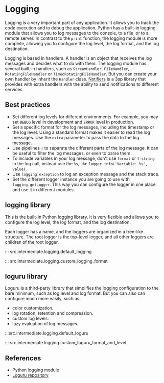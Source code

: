 # Logging

Logging is a very important part of any application. It allows you to track the
code execution and to debug the application. Python has a built-in logging
module that allows you to log messages to the console, to a file, or to a remote
server. In contrast to the `print` function, the logging module is more
complete, allowing you to configure the log level, the log format, and the log
destination.

Logging is based in handlers. A handler is an object that receives the log
messages and decides what to do with them. The logging module has several
built-in handlers, such as `StreamHandler`, `FileHandler`, `RotatingFileHandler`
or `TimedRotatingFileHandler`. But you can create your own handler by inherit
the `Handler` class. [Notifiers](https://github.com/liiight/notifiers) is a 3pp
library that provides with extra handlers with the ability to send notifications
to different services.

## Best practices

- Set different log levels for different environments. For example, you may set
  `DEBUG` level in development and `ERROR` level in production.
- Set a specific format for the log messages, including the timestamp or the log
  level. Using a standard format makes it easier to read the log messages. Use
  the `extra` parameter to pass the data to the log message.
- Use pipelines `|` to separate the different parts of the log message. It can be
  useful to filter the log messages, or even to parse them.
- To include variables in your log message, don't use `format` or `f-string` in
  the log call, instead use the `%s`, like `logger.info('Variable: %s', value)`.
- Use `logging.exception` to log an exception message and the stack trace.
- Set the different logger instance you are going to use with
  `logging.getLogger`. This way you can configure the logger in one place and
  use it in different modules.

## logging library

This is the built-in Python logging library. It is very flexible and allows you
to configure the log level, the log format, and the log destination.

Each logger has a name, and the loggers are organized in a tree-like structure.
The root logger is the top-level logger, and all other loggers are children of
the root logger.

::: src.intermediate.logging.default_logging

::: src.intermediate.logging.custom_logging_format

## loguru library

Loguru is a third-party library that simplifies the logging configuration to the
bare minimum, such as log level and log format. But you can also can configure
much more easily, such as:

- color customization.
- log rotation, retention and compression.
- custom log levels.
- lazy evaluation of log messages.

:::src.intermediate.logging.default_loguru

::: src.intermediate.logging.custom_loguru_format_and_level

## References

- [Python logging module](https://docs.python.org/3/library/logging.html)
- [Loguru repository](https://github.com/Delgan/loguru)
